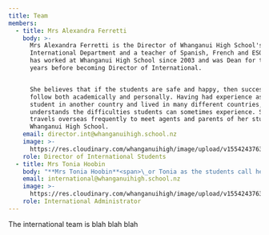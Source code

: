 ```yaml
---
title: Team
members:
  - title: Mrs Alexandra Ferretti
    body: >-
      Mrs Alexandra Ferretti is the Director of Whanganui High School's
      International Department and a teacher of Spanish, French and ESOL. She
      has worked at Whanganui High School since 2003 and was Dean for three
      years before becoming Director of International. 


      She believes that if the students are safe and happy, then success will
      follow both academically and personally. Having had experience as a
      student in another country and lived in many different countries, she
      understands the difficulties students can sometimes experience. She
      travels overseas frequently to meet agents and parents of her students at
      Whanganui High School.
    email: director.int@whanganuihigh.school.nz
    image: >-
      https://res.cloudinary.com/whanganuihigh/image/upload/v1554243763/Oliver_Keelty_won_Male_Instructor_award.jpg
    role: Director of International Students
  - title: Mrs Tonia Hoobin
    body: "**Mrs Tonia Hoobin**<span>\_or Tonia as the students call her is responsible for administration and helping students with insurance claims and visas.\_ She is usually the first person to receive and respond to emails.\_</span>"
    email: international@whanganuihigh.school.nz
    image: >-
      https://res.cloudinary.com/whanganuihigh/image/upload/v1554243763/Oliver_Keelty_won_Male_Instructor_award.jpg
    role: International Administrator
---
```

The international team is blah blah blah

